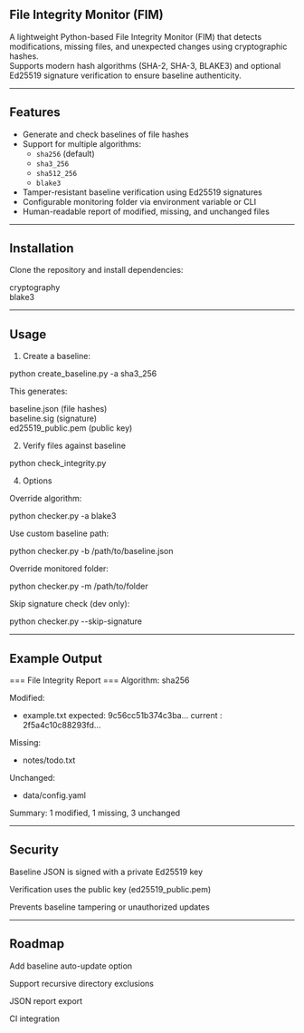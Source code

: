 ## File Integrity Monitor (FIM)

A lightweight Python-based File Integrity Monitor (FIM) that detects modifications, missing files, and unexpected changes using cryptographic hashes.  
Supports modern hash algorithms (SHA-2, SHA-3, BLAKE3) and optional Ed25519 signature verification to ensure baseline authenticity.  

---

## Features
- Generate and check baselines of file hashes
- Support for multiple algorithms:
  - `sha256` (default)
  - `sha3_256`
  - `sha512_256`
  - `blake3`
- Tamper-resistant baseline verification using Ed25519 signatures
- Configurable monitoring folder via environment variable or CLI
- Human-readable report of modified, missing, and unchanged files

---

## Installation

Clone the repository and install dependencies:  

cryptography  
blake3  

---

## Usage
1. Create a baseline:
   
python create_baseline.py -a sha3_256

This generates:  

baseline.json (file hashes)  
baseline.sig (signature)  
ed25519_public.pem (public key)  

2. Verify files against baseline

python check_integrity.py

4. Options

Override algorithm:

python checker.py -a blake3

Use custom baseline path:

python checker.py -b /path/to/baseline.json

Override monitored folder:

python checker.py -m /path/to/folder

Skip signature check (dev only):

python checker.py --skip-signature

---

## Example Output

=== File Integrity Report ===
Algorithm: sha256

Modified:
 - example.txt
    expected: 9c56cc51b374c3ba...
    current : 2f5a4c10c88293fd...

Missing:
 - notes/todo.txt

Unchanged:
 - data/config.yaml

Summary: 1 modified, 1 missing, 3 unchanged

---

## Security

Baseline JSON is signed with a private Ed25519 key

Verification uses the public key (ed25519_public.pem)

Prevents baseline tampering or unauthorized updates

---

## Roadmap

Add baseline auto-update option

Support recursive directory exclusions

JSON report export

CI integration
